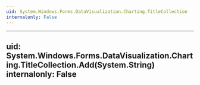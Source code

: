 ```yaml
---
uid: System.Windows.Forms.DataVisualization.Charting.TitleCollection
internalonly: False
---
```


---
uid: System.Windows.Forms.DataVisualization.Charting.TitleCollection.Add(System.String)
internalonly: False
---
